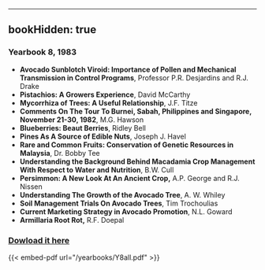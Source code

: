 
---
bookHidden: true 
---
### Yearbook 8, 1983


-   **Avocado Sunblotch Viroid: Importance of Pollen and Mechanical
    Transmission in Control Programs**, Professor P.R. Desjardins and
    R.J. Drake
-   **Pistachios: A Growers Experience**, David McCarthy
-   **Mycorrhiza of Trees: A Useful Relationship**, J.F. Titze
-   **Comments On The Tour To Burnei, Sabah, Philippines and Singapore,
    November 21-30, 1982**, M.G. Hawson
-   **Blueberries: Beaut Berries**, Ridley Bell
-   **Pines As A Source of Edible Nuts**, Joseph J. Havel
-   **Rare and Common Fruits: Conservation of Genetic Resources in
    Malaysia**, Dr. Bobby Tee
-   **Understanding the Background Behind Macadamia Crop Management With
    Respect to Water and Nutrition**, B.W. Cull
-   **Persimmon: A New Look At An Ancient Crop,** A.P. George and R.J.
    Nissen
-   **Understanding The Growth of the Avocado Tree**, A. W. Whiley
-   **Soil Management Trials On Avocado Trees**, Tim Trochoulias
-   **Current Marketing Strategy in Avocado Promotion**, N.L. Goward
-   **Armillaria Root Rot,** R.F. Doepal
 
### [Dowload it here](/yearbooks/Y8all.pdf)
 
{{< embed-pdf url="/yearbooks/Y8all.pdf" >}}
